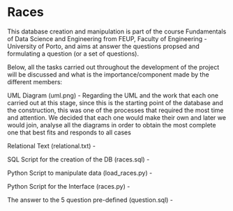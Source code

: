 # Races

This database creation and manipulation is part of the course Fundamentals of Data Science and Engineering from
FEUP, Faculty of Engineering - University of Porto, and aims at answer the questions propsed and formulating a question (or a
set of questions). 

Below, all the tasks carried out throughout the development of the project will be discussed and what is the importance/component made by the different members:

UML Diagram (uml.png) - Regarding the UML and the work that each one carried out at this stage, since this is the starting point of the database and the construction, this was one of the processes that required the most time and attention. We decided that each one would make their own and later we would join, analyse all the diagrams in order to obtain the most complete one that best fits and responds to all cases

Relational Text (relational.txt) - 

SQL Script for the creation of the DB (races.sql) - 

Python Script to manipulate data (load_races.py) - 

Python Script for the Interface (races.py) - 

The answer to the 5 question pre-defined (question.sql) - 
